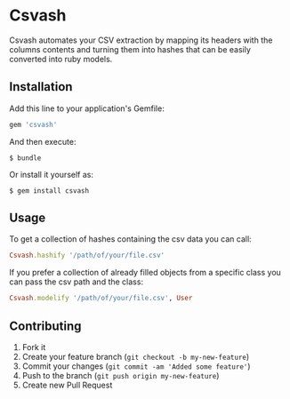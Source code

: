 # Csvash

Csvash automates your CSV extraction by mapping its headers with the columns contents and turning them into hashes that can be easily converted into ruby models.

## Installation

Add this line to your application's Gemfile:

```ruby
gem 'csvash'
```

And then execute:

```
$ bundle
```

Or install it yourself as:

```
$ gem install csvash
```

## Usage

To get a collection of hashes containing the csv data you can call:

```ruby
Csvash.hashify '/path/of/your/file.csv'
```

If you prefer a collection of already filled objects from a specific class you can pass the csv path and the class:

```ruby
Csvash.modelify '/path/of/your/file.csv', User
```

## Contributing

1. Fork it
2. Create your feature branch (`git checkout -b my-new-feature`)
3. Commit your changes (`git commit -am 'Added some feature'`)
4. Push to the branch (`git push origin my-new-feature`)
5. Create new Pull Request